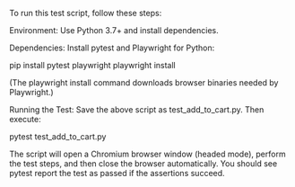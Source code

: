 To run this test script, follow these steps:

Environment: Use Python 3.7+ and install dependencies.

Dependencies: Install pytest and Playwright for Python:

pip install pytest playwright
playwright install


(The playwright install command downloads browser binaries needed by Playwright.)

Running the Test: Save the above script as test_add_to_cart.py. Then execute:

pytest test_add_to_cart.py


The script will open a Chromium browser window (headed mode), perform the test steps, and then close the browser automatically. You should see pytest report the test as passed if the assertions succeed.
